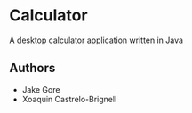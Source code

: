 # Calculator
A desktop calculator application written in Java

## Authors
- Jake Gore
- Xoaquin Castrelo-Brignell